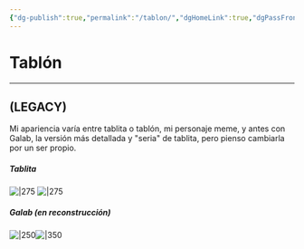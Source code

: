 ```yaml
---
{"dg-publish":true,"permalink":"/tablon/","dgHomeLink":true,"dgPassFrontmatter":false,"dgShowBacklinks":true,"dgShowLocalGraph":true,"dgShowInlineTitle":true}
---
```


# Tablón 
---
## (LEGACY)

Mi apariencia varía entre tablita o tablón, mi personaje meme, y antes con Galab, la versión más detallada y "seria" de tablita, pero pienso cambiarla por un ser propio.

##### Tablita

![|275](https://i.imgur.com/7oO0RJr.gif)  ![|275](https://i.imgur.com/OrSSfZv.png|left)

##### Galab (en reconstrucción)

![|250](https://i.imgur.com/uZbFPRi.png)![|350](https://i.imgur.com/roJfinS.gif)

